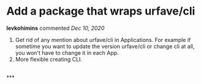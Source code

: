# Add a package that wraps urfave/cli

**levkohimins** commented *Dec 10, 2020*

1. Get rid of any mention about urfave/cli in Applications. For example if sometime you want to update the version urfave/cli or change cli at all, you won't have to change it in each App.
2. More flexible creating CLI.
<br />
***


